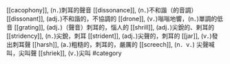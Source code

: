 [[cacophony]], (n．)刺耳的聲音 
[[dissonance]], (n．)不和諧（的音調） 
[[dissonant]], (adj．)不和諧的，不協調的 
[[drone]], (v．)嗡嗡地響，(n．)單調的低音 
[[grating]], (adj．)（聲音）刺耳的，惱人的 
[[shrill]], (adj．)尖銳的、剌耳的 
[[stridency]], (n．)尖銳，刺耳 
[[strident]], (adj．)尖聲的，刺耳的 
[[jar]], (v．)發出刺耳聲 
[[harsh]], (a．)粗糙的，刺耳的，嚴厲的 
[[screech]], (n．v．) 尖聲喊叫，尖叫聲 
[[shriek]], (v．)尖叫 
#category

